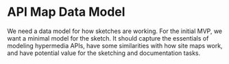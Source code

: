 # API Map Data Model

We need a data model for how sketches are working. For the initial MVP, we want a minimal model for the sketch. It should capture the essentials of modeling hypermedia APIs, have some similarities with how site maps work, and have potential value for the sketching and documentation tasks.
